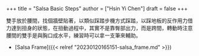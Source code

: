 +++
title = "Salsa Basic Steps"
author = ["Hsin Yi Chen"]
draft = false
+++

雙手放於腰間，找個牆壁貼著，以類似踩踏步機方式踩踏，以踩地板的反作用力借力達到扭身的狀態，在扭動過程中，其實不是靠臀部出力，而是跨間，轉動時注意腰間的雙手是與胸口成水平，練習時可以拿一支筆來輔助。

-   [Salsa Frame]({{< relref "20230120165151-salsa_frame.md" >}})
